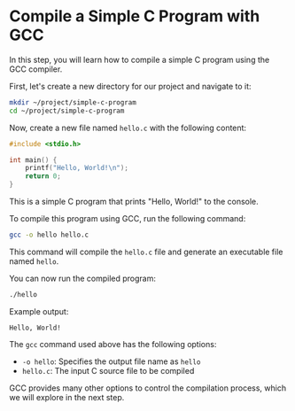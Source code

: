# Compile a Simple C Program with GCC

In this step, you will learn how to compile a simple C program using the GCC compiler.

First, let's create a new directory for our project and navigate to it:

```bash
mkdir ~/project/simple-c-program
cd ~/project/simple-c-program
```

Now, create a new file named `hello.c` with the following content:

```c
#include <stdio.h>

int main() {
    printf("Hello, World!\n");
    return 0;
}
```

This is a simple C program that prints "Hello, World!" to the console.

To compile this program using GCC, run the following command:

```bash
gcc -o hello hello.c
```

This command will compile the `hello.c` file and generate an executable file named `hello`.

You can now run the compiled program:

```bash
./hello
```

Example output:

```
Hello, World!
```

The `gcc` command used above has the following options:

- `-o hello`: Specifies the output file name as `hello`
- `hello.c`: The input C source file to be compiled

GCC provides many other options to control the compilation process, which we will explore in the next step.
